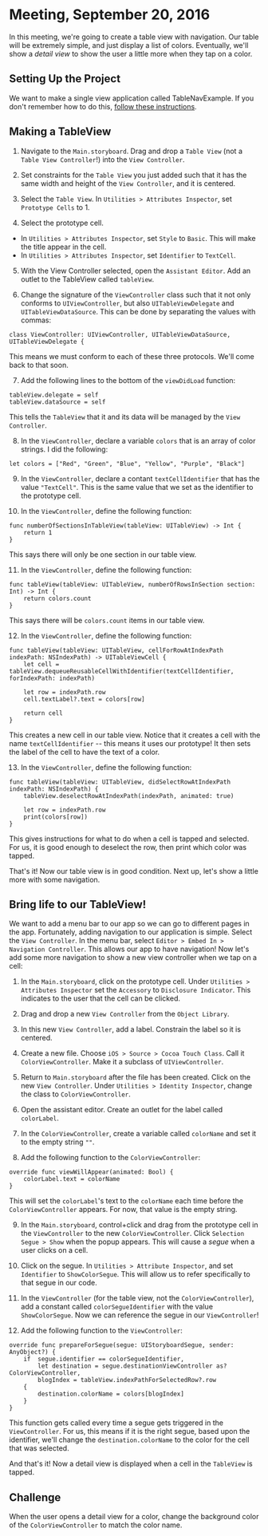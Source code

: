 # Meeting, September 20, 2016

In this meeting, we're going to create a table view with navigation. Our table will be extremely simple, and just display a list of colors. Eventually, we'll show a *detail view* to show the user a little more when they tap on a color.

## Setting Up the Project

We want to make a single view application called TableNavExample. If you don't remember how to do this, [follow these instructions](https://github.com/VandyApps/intro-ios/tree/master/2016-09-13-meeting#setting-up-the-project).

## Making a TableView

1. Navigate to the `Main.storyboard`. Drag and drop a `Table View` (not a `Table View Controller`!) into the  `View Controller`.

2. Set constraints for the `Table View` you just added such that it has the same width and height of the `View Controller`, and it is centered.

3. Select the `Table View`. In `Utilities > Attributes Inspector`, set `Prototype Cells` to 1.

4. Select the prototype cell.
  * In `Utilities > Attributes Inspector`, set `Style` to `Basic`. This will make the title appear in the cell.
  * In `Utilities > Attributes Inspector`, set `Identifier` to `TextCell`.

5. With the View Controller selected, open the `Assistant Editor`. Add an outlet to the TableView called `tableView`.

6. Change the signature of the `ViewController` class such that it not only conforms to `UIViewController`, but also `UITableViewDelegate` and `UITableViewDataSource`. This can be done by separating the values with commas:
```
class ViewController: UIViewController, UITableViewDataSource, UITableViewDelegate {
```
  This means we must conform to each of these three protocols. We'll come back to that soon.

7. Add the following lines to the bottom of the `viewDidLoad` function:
```
tableView.delegate = self
tableView.dataSource = self
```
  This tells the `TableView` that it and its data will be managed by the `View Controller`.

8. In the `ViewController`, declare a variable `colors` that is an array of color strings. I did the following:
```
let colors = ["Red", "Green", "Blue", "Yellow", "Purple", "Black"]
```

9. In the `ViewController`, declare a contant `textCellIdentifier` that has the value `"TextCell"`. This is the same value that we set as the identifier to the prototype cell.

10. In the `ViewController`, define the following function:
```
func numberOfSectionsInTableView(tableView: UITableView) -> Int {
    return 1
}
```
This says there will only be one section in our table view.

11. In the `ViewController`, define the following function:
```
func tableView(tableView: UITableView, numberOfRowsInSection section: Int) -> Int {
    return colors.count
}
```
This says there will be `colors.count` items in our table view.

12. In the `ViewController`, define the following function:
```
func tableView(tableView: UITableView, cellForRowAtIndexPath indexPath: NSIndexPath) -> UITableViewCell {
    let cell = tableView.dequeueReusableCellWithIdentifier(textCellIdentifier, forIndexPath: indexPath)
    
    let row = indexPath.row
    cell.textLabel?.text = colors[row]
    
    return cell
}
```
This creates a new cell in our table view. Notice that it creates a cell with the name `textCellIdentifier` -- this means it uses our prototype! It then sets the label of the cell to have the text of a color.

13. In the `ViewController`, define the following function:
```
func tableView(tableView: UITableView, didSelectRowAtIndexPath indexPath: NSIndexPath) {
    tableView.deselectRowAtIndexPath(indexPath, animated: true)
    
    let row = indexPath.row
    print(colors[row])
}
```
This gives instructions for what to do when a cell is tapped and selected. For us, it is good enough to deselect the row, then print which color was tapped.

That's it! Now our table view is in good condition. Next up, let's show a little more with some navigation.

## Bring life to our TableView!

We want to add a menu bar to our app so we can go to different pages in the app. Fortunately, adding navigation to our application is simple. Select the `View Controller`. In the menu bar, select `Editor > Embed In > Navigation Controller`. This allows our app to have navigation! Now let's add some more navigation to show a new view controller when we tap on a cell:

1. In the `Main.storyboard`, click on the prototype cell. Under `Utilities > Attributes Inspector` set the `Accessory` to `Disclosure Indicator`. This indicates to the user that the cell can be clicked.

2. Drag and drop a new `View Controller` from the `Object Library`.

3. In this new `View Controller`, add a label. Constrain the label so it is centered.

4. Create a new file. Choose `iOS > Source > Cocoa Touch Class`. Call it `ColorViewController`. Make it a subclass of `UIViewController`.

5. Return to `Main.storyboard` after the file has been created. Click on the new `View Controller`. Under `Utilities > Identity Inspector`, change the class to `ColorViewController`.

6. Open the assistant editor. Create an outlet for the label called `colorLabel`.

7. In the `ColorViewController`, create a variable called `colorName` and set it to the empty string `""`.

8. Add the following function to the `ColorViewController`:
```
override func viewWillAppear(animated: Bool) {
    colorLabel.text = colorName
}
```
This will set the `colorLabel`'s text to the `colorName` each time before the `ColorViewController` appears. For now, that value is the empty string.

9. In the `Main.storyboard`, control+click and drag from the prototype cell in the `ViewController` to the new `ColorViewController`. Click `Selection Segue > Show` when the popup appears. This will cause a *segue* when a user clicks on a cell.

10. Click on the segue. In `Utilities > Attribute Inspector`, and set `Identifier` to `ShowColorSegue`. This will allow us to refer specifically to that segue in our code.

11. In the `ViewController` (for the table view, not the `ColorViewController`), add a constant called `colorSegueIdentifier` with the value `ShowColorSegue`. Now we can reference the segue in our `ViewController`!

12. Add the following function to the `ViewController`:
```
override func prepareForSegue(segue: UIStoryboardSegue, sender: AnyObject?) {
    if  segue.identifier == colorSegueIdentifier,
        let destination = segue.destinationViewController as? ColorViewController,
        blogIndex = tableView.indexPathForSelectedRow?.row
    {
        destination.colorName = colors[blogIndex]
    }
}
```
This function gets called every time a segue gets triggered in the `ViewController`. For us, this means if it is the right segue, based upon the identifier, we'll change the `destination.colorName` to the color for the cell that was selected.

And that's it! Now a detail view is displayed when a cell in the `TableView` is tapped.

## Challenge
When the user opens a detail view for a color, change the background color of the `ColorViewController` to match the color name.